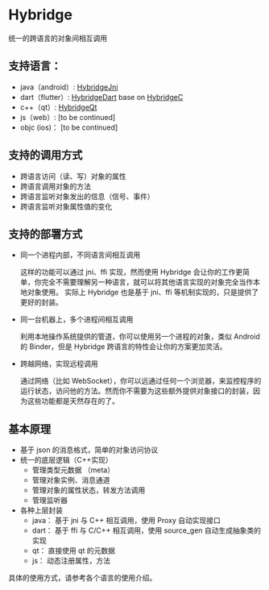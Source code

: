 # Hybridge
统一的跨语言的对象间相互调用

## 支持语言：
* java（android）: [HybridgeJni](https://github.com/cmguo/HybridgeJni)
* dart（flutter）: [HybridgeDart](https://github.com/cmguo/HybridgeDart) base on [HybridgeC](https://github.com/cmguo/HybridgeC)
* c++（qt）: [HybridgeQt](https://github.com/cmguo/HybridgeQt)
* js（web）: [to be continued]
* objc (ios)： [to be continued]

## 支持的调用方式
* 跨语言访问（读、写）对象的属性
* 跨语言调用对象的方法
* 跨语言监听对象发出的信息（信号、事件）
* 跨语言监听对象属性值的变化

## 支持的部署方式
* 同一个进程内部，不同语言间相互调用

    这样的功能可以通过 jni、ffi 实现，然而使用 Hybridge 会让你的工作更简单，你完全不需要理解另一种语言，就可以将其他语言实现的对象完全当作本地对象使用。
    实际上 Hybridge 也是基于  jni、ffi 等机制实现的，只是提供了更好的封装。
    
* 同一台机器上，多个进程间相互调用

    利用本地操作系统提供的管道，你可以使用另一个进程的对象，类似 Android 的 Binder，但是 Hybridge 跨语言的特性会让你的方案更加灵活。

* 跨越网络，实现远程调用

    通过网络（比如 WebSocket），你可以远通过任何一个浏览器，来监控程序的运行状态，访问他的方法。然而你不需要为这些额外提供对象接口的封装，因为这些功能都是天然存在的了。
    
## 基本原理
* 基于 json 的消息格式，简单的对象访问协议
* 统一的底层逻辑（C++实现）
  * 管理类型元数据 （meta）
  * 管理对象实例、消息通道
  * 管理对象的属性状态，转发方法调用
  * 管理监听器
* 各种上层封装
  * java： 基于 jni 与 C++ 相互调用，使用 Proxy 自动实现接口
  * dart： 基于 ffi 与 C/C++ 相互调用，使用 source_gen 自动生成抽象类的实现
  * qt： 直接使用 qt 的元数据
  * js： 动态注册属性，方法

具体的使用方式，请参考各个语言的使用介绍。
